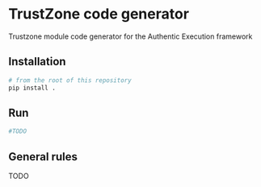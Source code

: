 # TrustZone code generator

Trustzone module code generator for the Authentic Execution framework

## Installation

```bash
# from the root of this repository
pip install .
```

## Run

```bash
#TODO
```

## General rules

TODO